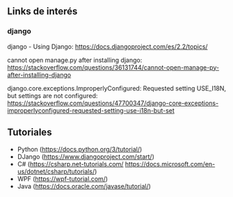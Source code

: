 ## Links de interés




### django

django - Using Django:
https://docs.djangoproject.com/es/2.2/topics/

cannot open manage.py after installing django:
https://stackoverflow.com/questions/36131744/cannot-open-manage-py-after-installing-django

django.core.exceptions.ImproperlyConfigured: Requested setting USE_I18N, but settings are not configured:
https://stackoverflow.com/questions/47700347/django-core-exceptions-improperlyconfigured-requested-setting-use-i18n-but-set





## Tutoriales

* Python (https://docs.python.org/3/tutorial/)
* DJango (https://www.djangoproject.com/start/)
* C# (https://csharp.net-tutorials.com/ https://docs.microsoft.com/en-us/dotnet/csharp/tutorials/)
* WPF (https://wpf-tutorial.com/)
* Java (https://docs.oracle.com/javase/tutorial/)
